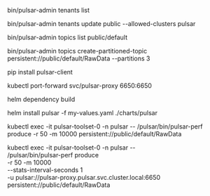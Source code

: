 bin/pulsar-admin tenants list

bin/pulsar-admin tenants update public --allowed-clusters pulsar

bin/pulsar-admin topics list public/default

bin/pulsar-admin topics create-partitioned-topic persistent://public/default/RawData --partitions 3


pip install pulsar-client



kubectl port-forward svc/pulsar-proxy 6650:6650


helm dependency build


helm install pulsar -f my-values.yaml ./charts/pulsar

kubectl exec -it pulsar-toolset-0 -n pulsar -- /pulsar/bin/pulsar-perf produce -r 50 -m 10000 persistent://public/default/RawData


kubectl exec -it pulsar-toolset-0 -n pulsar -- \
  /pulsar/bin/pulsar-perf produce \
  -r 50 -m 10000 \
  --stats-interval-seconds 1 \
  -u pulsar://pulsar-proxy.pulsar.svc.cluster.local:6650 \
  persistent://public/default/RawData